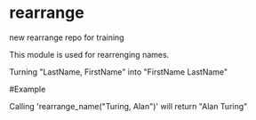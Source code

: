 # rearrange
new rearrange repo for training

This module is used for rearrenging names.

Turning "LastName, FirstName" into "FirstName LastName"

#Example

Calling 'rearrange_name("Turing, Alan")' will return "Alan Turing"